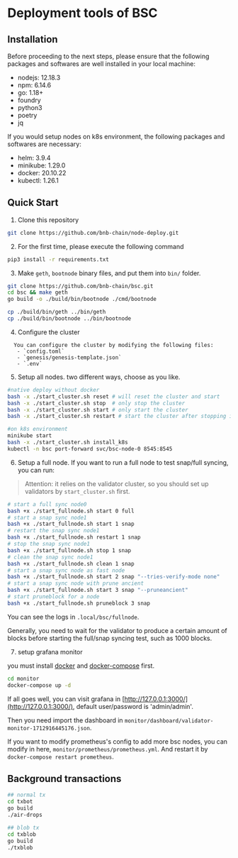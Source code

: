 # Deployment tools of BSC


## Installation
Before proceeding to the next steps, please ensure that the following packages and softwares are well installed in your local machine: 
- nodejs: 12.18.3 
- npm: 6.14.6
- go: 1.18+
- foundry
- python3
- poetry
- jq

If you would setup nodes on k8s environment, the following packages and softwares are necessary:
- helm: 3.9.4
- minikube: 1.29.0
- docker: 20.10.22
- kubectl: 1.26.1


## Quick Start
1. Clone this repository
```bash
git clone https://github.com/bnb-chain/node-deploy.git
```

2. For the first time, please execute the following command
```bash
pip3 install -r requirements.txt
```

3. Make `geth`, `bootnode` binary files, and put them into `bin/` folder.
```bash
git clone https://github.com/bnb-chain/bsc.git
cd bsc && make geth
go build -o ./build/bin/bootnode ./cmd/bootnode

cp ./build/bin/geth ../bin/geth
cp ./build/bin/bootnode ../bin/bootnode
```

4. Configure the cluster
```
  You can configure the cluster by modifying the following files:
   - `config.toml`
   - `genesis/genesis-template.json`
   - `.env`
```

5. Setup all nodes.
two different ways, choose as you like.
```bash
#native deploy without docker
bash -x ./start_cluster.sh reset # will reset the cluster and start
bash -x ./start_cluster.sh stop  # only stop the cluster
bash -x ./start_cluster.sh start # only start the cluster
bash -x ./start_cluster.sh restart # start the cluster after stopping it
```

```bash
#on k8s environment
minikube start
bash -x ./start_cluster.sh install_k8s
kubectl -n bsc port-forward svc/bsc-node-0 8545:8545
```

6. Setup a full node.
If you want to run a full node to test snap/full syncing, you can run:

> Attention: it relies on the validator cluster, so you should set up validators by `start_cluster.sh` first.

```bash
# start a full sync node0
bash +x ./start_fullnode.sh start 0 full
# start a snap sync node1
bash +x ./start_fullnode.sh start 1 snap
# restart the snap sync node1
bash +x ./start_fullnode.sh restart 1 snap
# stop the snap sync node1
bash +x ./start_fullnode.sh stop 1 snap
# clean the snap sync node1
bash +x ./start_fullnode.sh clean 1 snap
# start a snap sync node as fast node
bash +x ./start_fullnode.sh start 2 snap "--tries-verify-mode none"
# start a snap sync node with prune ancient
bash +x ./start_fullnode.sh start 3 snap "--pruneancient"
# start pruneblock for a node
bash +x ./start_fullnode.sh pruneblock 3 snap
```

You can see the logs in `.local/bsc/fullnode`.

Generally, you need to wait for the validator to produce a certain amount of blocks before starting the full/snap syncing test, such as 1000 blocks.

7. setup grafana monitor

you must install [docker](https://docs.docker.com/get-docker/) and [docker-compose](https://docs.docker.com/compose/install/) first.

```bash
cd monitor
docker-compose up -d
```

If all goes well, you can visit grafana in [http://127.0.0.1:3000/](http://127.0.0.1:3000/), default user/password is 'admin/admin'.

Then you need import the dashboard in `monitor/dashboard/validator-monitor-1712916445176.json`.

If you want to modify prometheus's config to add more bsc nodes, you can modify in here, `monitor/prometheus/prometheus.yml`. And restart it by `docker-compose restart prometheus`.

## Background transactions
```bash
## normal tx
cd txbot
go build
./air-drops

## blob tx
cd txblob
go build
./txblob
```